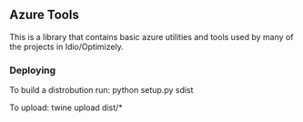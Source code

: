 ## Azure Tools
This is a library that contains basic azure utilities and tools used by many of the projects in Idio/Optimizely.

### Deploying
To build a distrobution run:
python setup.py sdist

To upload:
twine upload <url> dist/*